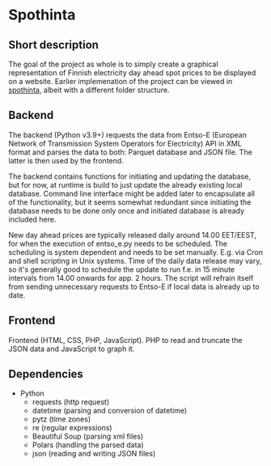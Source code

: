 # Spothinta

## Short description

The goal of the project as whole is to simply create a graphical representation of Finnish electricity day ahead spot prices to be displayed on a website. Earlier implemenation of the project can be viewed in [spothinta](https://truelemmings.fi/spothinta), albeit with a different folder structure.

## Backend

The backend (Python v3.9+) requests the data from Entso-E (European Network of Transmission System Operators for Electricity) API in XML format and parses the data to both: Parquet database and JSON file. The latter is then used by the frontend.  

The backend contains functions for initiating and updating the database, but for now, at runtime is build to just update the already existing local database. Command line interface might be added later to encapsulate all of the functionality, but it seems somewhat redundant since initiating the database needs to be done only once and initiated database is already included here.

New day ahead prices are typically released daily around 14.00 EET/EEST, for when the execution of entso_e.py needs to be scheduled. The scheduling is system dependent and needs to be set manually. E.g. via Cron and shell scripting in Unix systems. Time of the daily data release may vary, so it's generally good to schedule the update to run f.e. in 15 minute intervals from 14.00 onwards for app. 2 hours. The script will refrain itself from sending unnecessary requests to Entso-E if local data is already up to date.

## Frontend

Frontend (HTML, CSS, PHP, JavaScript). PHP to read and truncate the JSON data and JavaScript to graph it. 

## Dependencies

- Python
    - requests (http request)
    - datetime (parsing and conversion of datetime)
    - pytz (time zones)
    - re (regular expressions)
    - Beautiful Soup (parsing xml files)
    - Polars (handling the parsed data)
    - json (reading and writing JSON files)
